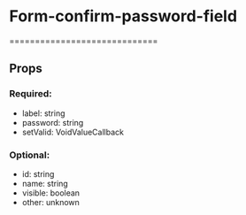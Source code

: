 
# Form-confirm-password-field
=============================
## Props

### Required:
  - label: string
  - password: string
  - setValid: VoidValueCallback<boolean>

### Optional:
  - id: string
  - name: string
  - visible: boolean
  - other: unknown
